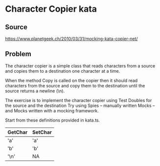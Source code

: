 # Character Copier kata

## Source

<https://www.planetgeek.ch/2010/03/31/mocking-kata-copier-net/>

## Problem

The character copier is a simple class that reads characters from a source and copies them to a destination one
character at a time.

When the method Copy is called on the copier then it should read characters from the source and copy them to the
destination until the source returns a newline (\n).

The exercise is to implement the character copier using Test Doubles for the source and the destination
Try using Spies – manually written Mocks – and Mocks written with a mocking framework.

Start from these definitions provided in kata.ts.

| **GetChar** | **SetChar** |
|-------------|-------------|
| 'a'         | 'a'         |
| 'b'         | 'b'         |
| '\n'        | NA          |
